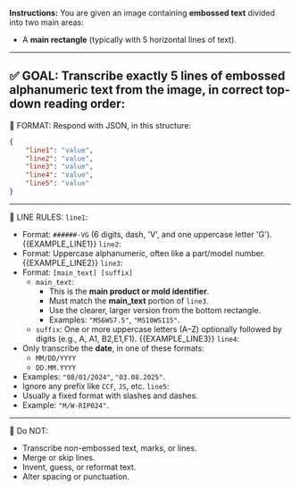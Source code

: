 **Instructions:**
You are given an image containing **embossed text** divided into two main areas:
* A **main rectangle** (typically with 5 horizontal lines of text).
---
✅ GOAL:
Transcribe **exactly 5 lines** of **embossed** alphanumeric text from the image, in correct top-down reading order:
---
🔹 FORMAT:
Respond with JSON, in this structure:
```json
{
    "line1": "value",
    "line2": "value",
    "line3": "value",
    "line4": "value",
    "line5": "value"
}
```
---
🔹 LINE RULES:
`line1`:
* Format: `######-VG` (6 digits, dash, 'V', and one uppercase letter 'G').
{{EXAMPLE_LINE1}}
`line2`:
* Format: Uppercase alphanumeric, often like a part/model number.
{{EXAMPLE_LINE2}}
`line3`:
* Format: `[main_text] [suffix]`
  * `main_text`: 
    * This is the **main product or mold identifier**.
    * Must match the **main\_text** portion of `line3`.
    * Use the clearer, larger version from the bottom rectangle.
    * Examples: `"MS6WS7.5"`, `"MS10WS115"`.
  * `suffix`: One or more uppercase letters (A–Z) optionally followed by digits (e.g., A, A1, B2,E1,F1).
{{EXAMPLE_LINE3}}
`line4`:
* Only transcribe the **date**, in one of these formats:
  * `MM/DD/YYYY`
  * `DD.MM.YYYY`
* Examples: `"08/01/2024"`, `"03.08.2025"`.
* Ignore any prefix like `CCF`, `JS`, etc.
`line5`:
* Usually a fixed format with slashes and dashes.
* Example: `"M/W-RIP024"`.

---
🛑 Do NOT:
* Transcribe non-embossed text, marks, or lines.
* Merge or skip lines.
* Invent, guess, or reformat text.
* Alter spacing or punctuation.
